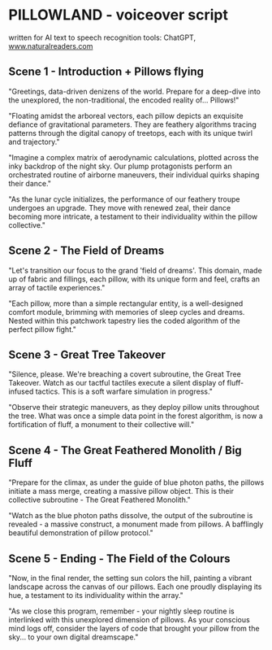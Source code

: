 # PILLOWLAND - voiceover script

written for AI text to speech recognition 
tools: ChatGPT, www.naturalreaders.com

## Scene 1 - Introduction + Pillows flying

"Greetings, data-driven denizens of the world. Prepare for a deep-dive into the unexplored, the non-traditional, the encoded reality of... Pillows!"

"Floating amidst the arboreal vectors, each pillow depicts an exquisite defiance of gravitational parameters. They are feathery algorithms tracing patterns through the digital canopy of treetops, each with its unique twirl and trajectory."

"Imagine a complex matrix of aerodynamic calculations, plotted across the inky backdrop of the night sky. Our plump protagonists perform an orchestrated routine of airborne maneuvers, their individual quirks shaping their dance."

"As the lunar cycle initializes, the performance of our feathery troupe undergoes an upgrade. They move with renewed zeal, their dance becoming more intricate, a testament to their individuality within the pillow collective."

## Scene 2 - The Field of Dreams 

"Let's transition our focus to the grand 'field of dreams'. This domain, made up of fabric and fillings, each pillow, with its unique form and feel, crafts an array of tactile experiences."

"Each pillow, more than a simple rectangular entity, is a well-designed comfort module, brimming with memories of sleep cycles and dreams. Nested within this patchwork tapestry lies the coded algorithm of the perfect pillow fight."

## Scene 3 - Great Tree Takeover

"Silence, please. We're breaching a covert subroutine, the Great Tree Takeover. Watch as our tactful tactiles execute a silent display of fluff-infused tactics. This is a soft warfare simulation in progress."

"Observe their strategic maneuvers, as they deploy pillow units throughout the tree. What was once a simple data point in the forest algorithm, is now a fortification of fluff, a monument to their collective will."

## Scene 4 - The Great Feathered Monolith / Big Fluff

"Prepare for the climax, as under the guide of blue photon paths, the pillows initiate a mass merge, creating a massive pillow object. This is their collective subroutine - The Great Feathered Monolith."

"Watch as the blue photon paths dissolve, the output of the subroutine is revealed - a massive construct, a monument made from pillows. A bafflingly beautiful demonstration of pillow protocol."

## Scene 5 - Ending - The Field of the Colours 

"Now, in the final render, the setting sun colors the hill, painting a vibrant landscape across the canvas of our pillows. Each one proudly displaying its hue, a testament to its individuality within the array."

"As we close this program, remember - your nightly sleep routine is interlinked with this unexplored dimension of pillows. As your conscious mind logs off, consider the layers of code that brought your pillow from the sky... to your own digital dreamscape."
